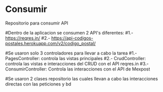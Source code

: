 # Consumir
Repositorio para consumir API

#Dentro de la aplicacion se consumen 2 API's diferentes:
#1.- https://reqres.in/
#2.- https://api-codigos-postales.herokuapp.com/v2/codigo_postal/

#Se usaron solo 3 controladores para llevar a cabo la tarea
#1.- PagesController: controla las vistas principales
#2.- CrudController: controla las vistas e interacciones del CRUD con el API reqres.in
#3.- ConsumirController: Controla las interacciones con el API de Mexpost

#Se usaron 2 clases repositorio las cuales llevan a cabo las interacciones directas con las peticiones y bd

